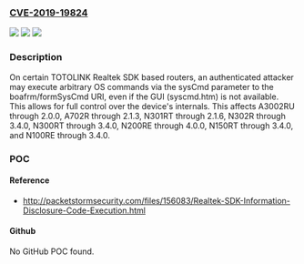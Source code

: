 ### [CVE-2019-19824](https://cve.mitre.org/cgi-bin/cvename.cgi?name=CVE-2019-19824)
![](https://img.shields.io/static/v1?label=Product&message=n%2Fa&color=blue)
![](https://img.shields.io/static/v1?label=Version&message=n%2Fa&color=blue)
![](https://img.shields.io/static/v1?label=Vulnerability&message=n%2Fa&color=brighgreen)

### Description

On certain TOTOLINK Realtek SDK based routers, an authenticated attacker may execute arbitrary OS commands via the sysCmd parameter to the boafrm/formSysCmd URI, even if the GUI (syscmd.htm) is not available. This allows for full control over the device's internals. This affects A3002RU through 2.0.0, A702R through 2.1.3, N301RT through 2.1.6, N302R through 3.4.0, N300RT through 3.4.0, N200RE through 4.0.0, N150RT through 3.4.0, and N100RE through 3.4.0.

### POC

#### Reference
- http://packetstormsecurity.com/files/156083/Realtek-SDK-Information-Disclosure-Code-Execution.html

#### Github
No GitHub POC found.

